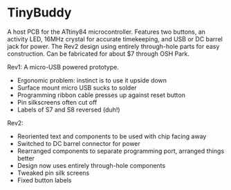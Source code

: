 TinyBuddy
=========

A host PCB for the ATtiny84 microcontroller.  Features two buttons, an activity LED, 16MHz crystal for accurate timekeeping, and USB or DC barrel jack for power.  The Rev2 design using entirely through-hole parts for easy construction.  Can be fabricated for about $7 through OSH Park.


Rev1: A micro-USB powered prototype.

- Ergonomic problem: instinct is to use it upside down
- Surface mount micro USB sucks to solder
- Programming ribbon cable presses up against reset button
- Pin silkscreens often cut off
- Labels of S7 and S8 reversed (duh!)

Rev2:

- Reoriented text and components to be used with chip facing away
- Switched to DC barrel connector for power
- Rearranged components to separate programming port, arranged things
better
- Design now uses entirely through-hole components
- Tweaked pin silk screens
- Fixed button labels
